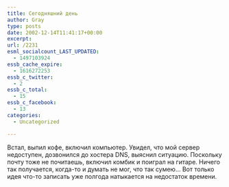 ```yaml
---
title: Сегодняшний день
author: Gray
type: posts
date: 2002-12-14T11:41:17+00:00
excerpt:
url: /2231
esml_socialcount_LAST_UPDATED:
  - 1497103924
essb_cache_expire:
  - 1616272253
essb_c_twitter:
  - 2
essb_c_total:
  - 15
essb_c_facebook:
  - 13
categories:
  - Uncategorized

---
```








Встал, выпил кофе, включил компьютер. Увидел, что мой сервер недоступен, дозвонился до хостера DNS, выяснил ситуацию. Поскольку почту тоже не почитаешь, включил комбик и поиграл на гитаре. Ничего так получается, когда-то и думать не мог, что так сумею&#8230; Вот только идея что-то записать уже полгода натыкается на недостаток времени.